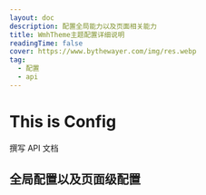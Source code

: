 ```yaml
---
layout: doc
description: 配置全局能力以及页面相关能力
title: WmhTheme主题配置详细说明
readingTime: false
cover: https://www.bythewayer.com/img/res.webp
tag:
  - 配置
  - api
---
```


# This is Config

撰写 API 文档

## 全局配置以及页面级配置
